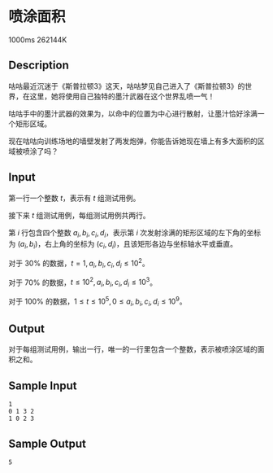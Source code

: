 # 喷涂面积

1000ms  262144K

## Description

咕咕最近沉迷于《斯普拉顿3》这天，咕咕梦见自己进入了《斯普拉顿3》的世界，在这里，她将使用自己独特的墨汁武器在这个世界乱喷一气！

咕咕手中的墨汁武器的效果为，以命中的位置为中心进行散射，让墨汁恰好涂满一个矩形区域。

现在咕咕向训练场地的墙壁发射了两发炮弹，你能告诉她现在墙上有多大面积的区域被喷涂了吗？

## Input

第一行一个整数 $t$，表示有 $t$ 组测试用例。

接下来 $t$ 组测试用例，每组测试用例共两行。

第 $i$ 行包含四个整数 $a_i,b_i,c_i,d_i$，表示第 $i$ 次发射涂满的矩形区域的左下角的坐标为 $(a_i,b_i)$，右上角的坐标为 $(c_i,d_i)$，且该矩形各边与坐标轴水平或垂直。

对于 $30\%$ 的数据，$t = 1, a_i,b_i,c_i,d_i \leq 10^2$。

对于 $70\%$ 的数据，$t \leq 10^2, a_i,b_i,c_i,d_i \leq 10^3$。

对于 $100\%$ 的数据，$1 \leq t \leq 10^5, 0 \leq a_i,b_i,c_i,d_i \leq 10^9$。

## Output

对于每组测试用例，输出一行，唯一的一行里包含一个整数，表示被喷涂区域的面积之和。

## Sample Input

```
1
0 1 3 2
1 0 2 3
```

## Sample Output

```
5
```
